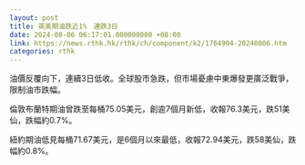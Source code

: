 ```yaml
---
layout: post
title: 英美期油跌近1%　連跌3日
date: 2024-08-06 06:17:01.000000000 +08:00
link: https://news.rthk.hk/rthk/ch/component/k2/1764904-20240806.htm
categories: rthk
---
```


油價反覆向下，連續3日低收。全球股市急跌，但市場憂慮中東爆發更廣泛戰爭，限制油市跌幅。

倫敦布蘭特期油曾跌至每桶75.05美元，創逾7個月新低，收報76.3美元，跌51美仙，跌幅約0.7%。

紐約期油低見每桶71.67美元，是6個月以來最低，收報72.94美元，跌58美仙，跌幅約0.8%。
